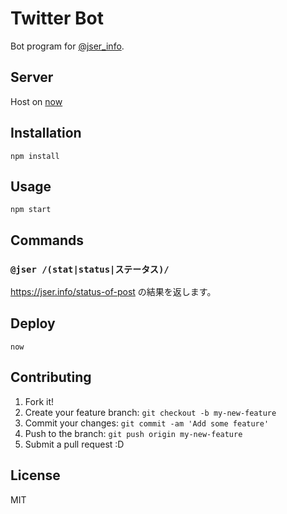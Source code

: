 # Twitter Bot

Bot program for [@jser_info](https://twitter.com/jser_info "@jser_info").

## Server

Host on [now](https://github.com/zeit/now-cli "now")


## Installation

    npm install

## Usage

    npm start

## Commands

### `@jser /(stat|status|ステータス)/`

https://jser.info/status-of-post の結果を返します。

## Deploy

    now

## Contributing

1. Fork it!
2. Create your feature branch: `git checkout -b my-new-feature`
3. Commit your changes: `git commit -am 'Add some feature'`
4. Push to the branch: `git push origin my-new-feature`
5. Submit a pull request :D

## License

MIT